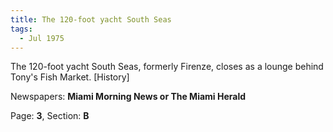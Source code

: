 ```yaml
---  
title: The 120-foot yacht South Seas  
tags:  
  - Jul 1975  
---  
```

  
The 120-foot yacht South Seas, formerly Firenze, closes as a lounge behind Tony's Fish Market. [History]  
  
Newspapers: **Miami Morning News or The Miami Herald**  
  
Page: **3**, Section: **B** 

